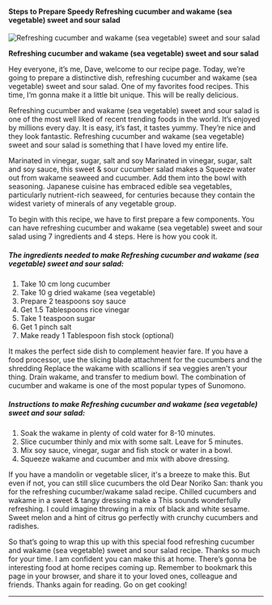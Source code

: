             

#### Steps to Prepare Speedy Refreshing cucumber and wakame (sea vegetable) sweet and sour salad

![Refreshing cucumber and wakame (sea vegetable) sweet and sour salad](https://img-global.cpcdn.com/recipes/8562bfede68e10a6/751x532cq70/refreshing-cucumber-and-wakame-sea-vegetable-sweet-and-sour-salad-recipe-main-photo.jpg)

**Refreshing cucumber and wakame (sea vegetable) sweet and sour salad**

Hey everyone, it’s me, Dave, welcome to our recipe page. Today, we’re going to prepare a distinctive dish, refreshing cucumber and wakame (sea vegetable) sweet and sour salad. One of my favorites food recipes. This time, I’m gonna make it a little bit unique. This will be really delicious.

Refreshing cucumber and wakame (sea vegetable) sweet and sour salad is one of the most well liked of recent trending foods in the world. It’s enjoyed by millions every day. It is easy, it’s fast, it tastes yummy. They’re nice and they look fantastic. Refreshing cucumber and wakame (sea vegetable) sweet and sour salad is something that I have loved my entire life.

Marinated in vinegar, sugar, salt and soy Marinated in vinegar, sugar, salt and soy sauce, this sweet & sour cucumber salad makes a Squeeze water out from wakame seaweed and cucumber. Add them into the bowl with seasoning. Japanese cuisine has embraced edible sea vegetables, particularly nutrient-rich seaweed, for centuries because they contain the widest variety of minerals of any vegetable group.

To begin with this recipe, we have to first prepare a few components. You can have refreshing cucumber and wakame (sea vegetable) sweet and sour salad using 7 ingredients and 4 steps. Here is how you cook it.

##### The ingredients needed to make Refreshing cucumber and wakame (sea vegetable) sweet and sour salad:

1.  Take 10 cm long cucumber
2.  Take 10 g dried wakame (sea vegetable)
3.  Prepare 2 teaspoons soy sauce
4.  Get 1.5 Tablespoons rice vinegar
5.  Take 1 teaspoon sugar
6.  Get 1 pinch salt
7.  Make ready 1 Tablespoon fish stock (optional)

It makes the perfect side dish to complement heavier fare. If you have a food processor, use the slicing blade attachment for the cucumbers and the shredding Replace the wakame with scallions if sea veggies aren't your thing. Drain wakame, and transfer to medium bowl. The combination of cucumber and wakame is one of the most popular types of Sunomono.

##### Instructions to make Refreshing cucumber and wakame (sea vegetable) sweet and sour salad:

1.  Soak the wakame in plenty of cold water for 8-10 minutes.
2.  Slice cucumber thinly and mix with some salt. Leave for 5 minutes.
3.  Mix soy sauce, vinegar, sugar and fish stock or water in a bowl.
4.  Squeeze wakame and cucumber and mix with above dressing.

If you have a mandolin or vegetable slicer, it's a breeze to make this. But even if not, you can still slice cucumbers the old Dear Noriko San: thank you for the refreshing cucumber/wakame salad recipe. Chilled cucumbers and wakame in a sweet & tangy dressing make a This sounds wonderfully refreshing. I could imagine throwing in a mix of black and white sesame. Sweet melon and a hint of citrus go perfectly with crunchy cucumbers and radishes.

So that’s going to wrap this up with this special food refreshing cucumber and wakame (sea vegetable) sweet and sour salad recipe. Thanks so much for your time. I am confident you can make this at home. There’s gonna be interesting food at home recipes coming up. Remember to bookmark this page in your browser, and share it to your loved ones, colleague and friends. Thanks again for reading. Go on get cooking!

* * *